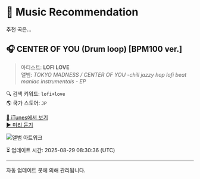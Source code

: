 
# 🎵 Music Recommendation

추천 곡은...

## 🎧 CENTER OF YOU (Drum loop) [BPM100 ver.]  
> 아티스트: **LOFI LOVE**  
> 앨범: _TOKYO MADNESS / CENTER OF YOU -chill jazzy hop lofi beat maniac instrumentals - EP_  

🔍 검색 키워드: `lofi+love`  
🌎 국가 스토어: `JP`

[🔗 iTunes에서 보기](https://music.apple.com/jp/album/center-of-you-drum-loop-bpm100-ver/1455254853?i=1455254866&uo=4)  
[▶️ 미리 듣기](https://audio-ssl.itunes.apple.com/itunes-assets/AudioPreview114/v4/1c/8c/52/1c8c52ad-e000-0fe1-ed36-ec2e45a5422a/mzaf_8351411153215778581.plus.aac.p.m4a)

![앨범 아트워크](https://is1-ssl.mzstatic.com/image/thumb/Music124/v4/dc/6f/fe/dc6ffefc-ef27-0292-3159-66cf3e931913/859754750538_cover.png/100x100bb.jpg)

⏳ 업데이트 시간: 2025-08-29 08:30:36 (UTC)

---
자동 업데이트 봇에 의해 관리됩니다.
